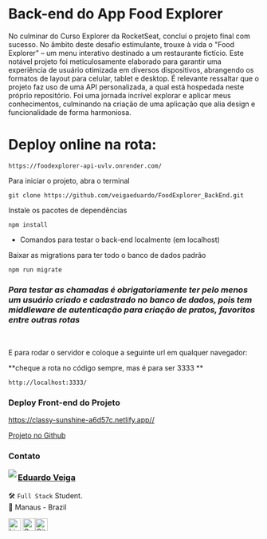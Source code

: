 # Back-end do App Food Explorer

No culminar do Curso Explorer da RocketSeat, concluí o projeto final com sucesso. No âmbito deste desafio estimulante, trouxe à vida o "Food Explorer" – um menu interativo destinado a um restaurante fictício. Este notável projeto foi meticulosamente elaborado para garantir uma experiência de usuário otimizada em diversos dispositivos, abrangendo os formatos de layout para celular, tablet e desktop. É relevante ressaltar que o projeto faz uso de uma API personalizada, a qual está hospedada neste próprio repositório. Foi uma jornada incrível explorar e aplicar meus conhecimentos, culminando na criação de uma aplicação que alia design e funcionalidade de forma harmoniosa.

# Deploy online na rota:

```
https://foodexplorer-api-uvlv.onrender.com/
```

Para iniciar o projeto, abra o terminal

```
git clone https://github.com/veigaeduardo/FoodExplorer_BackEnd.git
```

Instale os pacotes de dependências

```
npm install
```

- Comandos para testar o back-end localmente (em localhost)

Baixar as migrations para ter todo o banco de dados padrão

```
npm run migrate
```

### _Para testar as chamadas é obrigatoriamente ter pelo menos um usuário criado e cadastrado no banco de dados, pois tem middleware de autenticação para criação de pratos, favoritos entre outras rotas_

</br>

E para rodar o servidor e coloque a seguinte url em qualquer navegador:

**cheque a rota no código sempre, mas é para ser 3333 **

```
http://localhost:3333/
```

### Deploy Front-end do Projeto

<a href='https://classy-sunshine-a6d57c.netlify.app/' target='_blank'>https://classy-sunshine-a6d57c.netlify.app//</a>

<a href='https://github.com/veigaeduardo/FoodExplorer_FrontEnd' target='_blank'>Projeto no Github</a>

### Contato

<img align="left" src="https://avatars.githubusercontent.com/u/114083933?s=400&u=e3a6908e65bf35509cd81d3765ea7c4e49033093&v=4">

### [**Eduardo Veiga**](https://github.com/veigaeduardo)

🛠 `Full Stack` Student. <br>
📍 Manaus - Brazil

<a href="https://www.linkedin.com/in/eduardo-veiga-80741a254/" target="_blank"><img src="https://img.shields.io/badge/LinkedIn-0077B5?style=flat&logo=linkedin&logoColor=white" alt="LinkedIn Badge" height="25"></a>&nbsp;<a href="mailto:eduardoveigadev@gmail.com" target="_blank"><img src="https://img.shields.io/badge/Gmail-D14836?style=flat&logo=gmail&logoColor=white" alt="Gmail Badge" height="25"><a href="https://www.github.com/veigaeduardo" target="_blank"><img src="https://img.shields.io/badge/GitHub-100000?style=flat&logo=github&logoColor=white" alt="GitHub Badge" height="25"></a>&nbsp;

<br clear="left"/>
